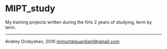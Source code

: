 MIPT_study
===
My training projects written during the firts 2 years of studying, term by term.
***
Andrey Drobyshev, 2016
immortalguardian1@gmail.com
